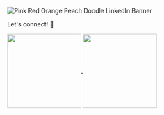 ![Pink Red Orange Peach Doodle LinkedIn Banner](https://github.com/user-attachments/assets/63bd9ef2-02b1-4276-9538-585b53e9bd50)



Let's connect! :wave:




<a href="https://github.com/anuraghazra/github-readme-stats">
  <img height=170 align="center" src="https://github-readme-stats.vercel.app/api?username=ayseeyalciner&show_icons=true&theme=jolly&rank_icon=github&hide=prs,issues" />
</a>
<a href="https://github.com/anuraghazra/convoychat">
  <img height=170 align="center" src="https://github-readme-stats.vercel.app/api/top-langs/?username=ayseeyalciner&layout=compact&langs_count=8&card_width=300" />
</a>
